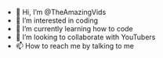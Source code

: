 - 👋 Hi, I’m @TheAmazingVids
- 👀 I’m interested in coding 
- 🌱 I’m currently learning how to code
- 💞️ I’m looking to collaborate with YouTubers
- 📫 How to reach me by talking to me 

<!---
TheAmazingVids/TheAmazingVids is a ✨ special ✨ repository because its `README.md` (this file) appears on your GitHub profile.
You can click the Preview link to take a look at your changes.
--->
